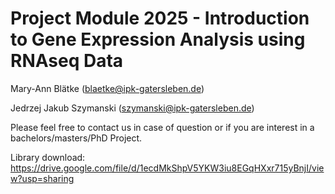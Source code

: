# Project Module 2025 - Introduction to Gene Expression Analysis using RNAseq Data

Mary-Ann Blätke (<blaetke@ipk-gatersleben.de>)

Jedrzej Jakub Szymanski (<szymanski@ipk-gatersleben.de>)

Please feel free to contact us in case of question or if you are interest in a bachelors/masters/PhD Project.


Library download: https://drive.google.com/file/d/1ecdMkShpV5YKW3iu8EGqHXxr715yBnjI/view?usp=sharing
